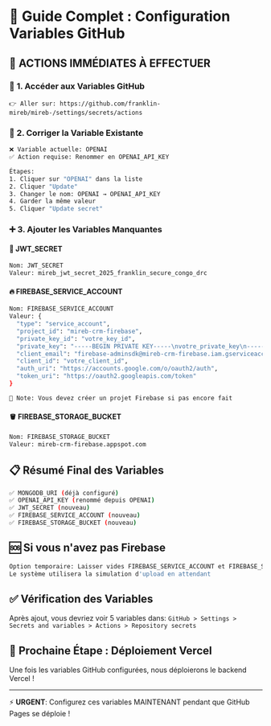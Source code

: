 # 🔐 Guide Complet : Configuration Variables GitHub

## 📍 **ACTIONS IMMÉDIATES À EFFECTUER**

### 🚀 **1. Accéder aux Variables GitHub**
```
👉 Aller sur: https://github.com/franklin-mireb/mireb-/settings/secrets/actions
```

### 🔧 **2. Corriger la Variable Existante**
```bash
❌ Variable actuelle: OPENAI
✅ Action requise: Renommer en OPENAI_API_KEY

Étapes:
1. Cliquer sur "OPENAI" dans la liste
2. Cliquer "Update" 
3. Changer le nom: OPENAI → OPENAI_API_KEY
4. Garder la même valeur
5. Cliquer "Update secret"
```

### ➕ **3. Ajouter les Variables Manquantes**

#### 🔑 **JWT_SECRET**
```bash
Nom: JWT_SECRET
Valeur: mireb_jwt_secret_2025_franklin_secure_congo_drc
```

#### 🔥 **FIREBASE_SERVICE_ACCOUNT**
```bash
Nom: FIREBASE_SERVICE_ACCOUNT
Valeur: {
  "type": "service_account",
  "project_id": "mireb-crm-firebase",
  "private_key_id": "votre_key_id",
  "private_key": "-----BEGIN PRIVATE KEY-----\nvotre_private_key\n-----END PRIVATE KEY-----\n",
  "client_email": "firebase-adminsdk@mireb-crm-firebase.iam.gserviceaccount.com",
  "client_id": "votre_client_id",
  "auth_uri": "https://accounts.google.com/o/oauth2/auth",
  "token_uri": "https://oauth2.googleapis.com/token"
}

📝 Note: Vous devez créer un projet Firebase si pas encore fait
```

#### 🪣 **FIREBASE_STORAGE_BUCKET**
```bash
Nom: FIREBASE_STORAGE_BUCKET
Valeur: mireb-crm-firebase.appspot.com
```

## 📋 **Résumé Final des Variables**
```bash
✅ MONGODB_URI (déjà configuré)
✅ OPENAI_API_KEY (renommé depuis OPENAI)
✅ JWT_SECRET (nouveau)
✅ FIREBASE_SERVICE_ACCOUNT (nouveau)
✅ FIREBASE_STORAGE_BUCKET (nouveau)
```

## 🆘 **Si vous n'avez pas Firebase**
```bash
Option temporaire: Laisser vides FIREBASE_SERVICE_ACCOUNT et FIREBASE_STORAGE_BUCKET
Le système utilisera la simulation d'upload en attendant
```

## ✅ **Vérification des Variables**
Après ajout, vous devriez voir 5 variables dans:
`GitHub > Settings > Secrets and variables > Actions > Repository secrets`

## 🚀 **Prochaine Étape : Déploiement Vercel**
Une fois les variables GitHub configurées, nous déploierons le backend Vercel !

---
⚡ **URGENT**: Configurez ces variables MAINTENANT pendant que GitHub Pages se déploie !
